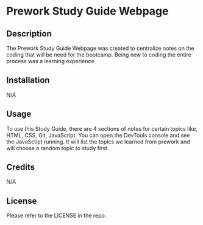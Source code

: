 # Prework Study Guide Webpage

## Description

The Prework Study Guide Webpage was created to centralize notes on the coding that will be need for the bootcamp. Being new to coding the entire process was a learning experience.

## Installation

N/A

## Usage

To use this Study Guide, there are 4 sections of notes for certain topics like, HTML, CSS, Git, JavaScript. You can open the DevTools console and see the JavaSctipt running. It will list the topics we learned from prework and will choose a random topic to study first.

## Credits

N/A

## License

Please refer to the LICENSE in the repo.
